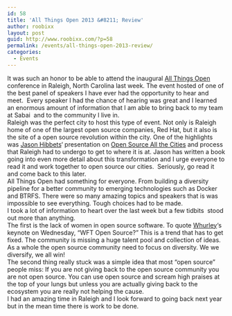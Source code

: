 ```yaml
---
id: 58
title: 'All Things Open 2013 &#8211; Review'
author: roobixx
layout: post
guid: http://www.roobixx.com/?p=58
permalink: /events/all-things-open-2013-review/
categories:
  - Events
---
```

<div>
  It was such an honor to be able to attend the inaugural <a href="http://allthingsopen.org/">All Things Open</a> conference in Raleigh, North Carolina last week. The event hosted of one of the best panel of speakers I have ever had the opportunity to hear and meet.  Every speaker I had the chance of hearing was great and I learned an enormous amount of information that I am able to bring back to my team at Sabai  and to the community I live in.
</div>

<div>
</div>

<div>
  Raleigh was the perfect city to host this type of event. Not only is Raleigh home of one of the largest open source companies, Red Hat, but it also is the site of a open source revolution within the city. One of the highlights was <a href="https://twitter.com/jhibbets">Jason Hibbets</a>&#8216; presentation on <a href="http://theopensourcecity.com/">Open Source All the Cities</a> and process that Raleigh had to undergo to get to where it is at. Jason has written a book going into even more detail about this transformation and I urge everyone to read it and work together to open source our cities.  Seriously, go read it and come back to this later.
</div>

<div>
  <div id=":1bx" tabindex="0" role="button" data-tooltip="Hide expanded content">
    <img alt="" src="https://mail.google.com/mail/u/0/images/cleardot.gif" />
  </div>
</div>

<div>
  <div>
  </div>
  
  <div>
    All Things Open had something for everyone. From building a diversity pipeline for a better community to emerging technologies such as Docker and BTRFS. There were so many amazing topics and speakers that is was impossible to see everything. Tough choices had to be made.
  </div>
  
  <div>
  </div>
  
  <div>
    I took a lot of information to heart over the last week but a few tidbits  stood out more than anything.
  </div>
  
  <div>
  </div>
  
  <div>
    The first is the lack of women in open source software. To quote <a href="https://twitter.com/whurley">Whurley</a>&#8216;s keynote on Wednesday, &#8220;WFT Open Source?&#8221; This is a trend that has to get fixed. The community is missing a huge talent pool and collection of ideas. As a whole the open source community need to focus on diversity. We we diversify, we all win!
  </div>
  
  <div>
  </div>
  
  <div>
    The second thing really stuck was a simple idea that most &#8220;open source&#8221; people miss: If you are not giving back to the open source community you are not open source. You can use open source and scream high praises at the top of your lungs but unless you are actually giving back to the ecosystem you are really not helping the cause.
  </div>
  
  <div>
  </div>
  
  <div>
    I had an amazing time in Raleigh and I look forward to going back next year but in the mean time there is work to be done.
  </div>
</div>